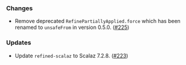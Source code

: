 ### Changes

* Remove deprecated `RefinePartiallyApplied.force` which has been
  renamed to `unsafeFrom` in version 0.5.0. ([#225])

### Updates

* Update `refined-scalaz` to Scalaz 7.2.8. ([#223])

[#223]: https://github.com/fthomas/refined/pull/223
[#225]: https://github.com/fthomas/refined/pull/225

